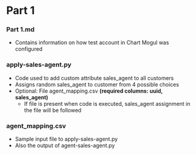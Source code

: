 # Part 1

### Part 1.md
- Contains information on how test account in Chart Mogul was configured

### apply-sales-agent.py
- Code used to add custom attribute sales_agent to all customers
- Assigns random sales_agent to customer from 4 possible choices
- Optional: File agent_mapping.csv __(required columns: uuid, sales_agent)__
  - If file is present when code is executed, sales_agent assignment in the file will be followed

### agent_mapping.csv
- Sample input file to apply-sales-agent.py
- Also the output of agent-sales-agent.py 


